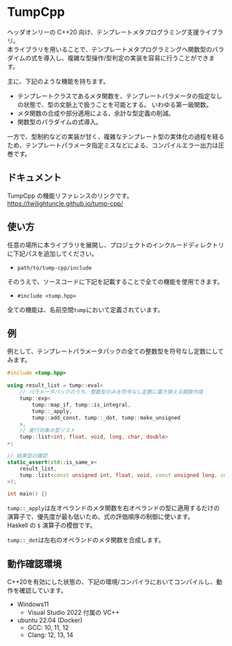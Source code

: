 # TumpCpp

ヘッダオンリーの C++20 向け、テンプレートメタプログラミング支援ライブラリ。  
本ライブラリを用いることで、テンプレートメタプログラミングへ関数型のパラダイムの式を導入し、複雑な型操作/型判定の実装を容易に行うことができます。

主に、下記のような機能を持ちます。

-   テンプレートクラスであるメタ関数を、テンプレートパラメータの指定なしの状態で、型の文脈上で扱うことを可能とする。
    いわゆる第一級関数。
-   メタ関数の合成や部分適用による、余計な型定義の削減。
-   関数型のパラダイムの式導入。

一方で、型制約などの実装が甘く、複雑なテンプレート型の実体化の過程を経るため、テンプレートパラメータ指定ミスなどによる、コンパイルエラー出力は圧巻です。  

## ドキュメント

TumpCpp の機能リファレンスのリンクです。
https://twilightuncle.github.io/tump-cpp/

## 使い方

任意の場所に本ライブラリを展開し、プロジェクトのインクルードディレクトリに下記パスを追加してください。

- `path/to/tump-cpp/include`

そのうえで、ソースコードに下記を記載することで全ての機能を使用できます。

- `#include <tump.hpp>`

全ての機能は、名前空間`tump`において定義されています。

## 例

例として、テンプレートパラメータパックの全ての整数型を符号なし定数にしてみます。

```cpp
#include <tump.hpp>

using result_list = tump::eval<
    // パラメータパックのうち、整数型のみを符号なし定数に置き換える関数作成
    tump::exp<
        tump::map_if, tump::is_integral,
        tump::_apply,
        tump::add_const, tump::_dot, tump::make_unsigned
    >,
    // 実行対象の型リスト
    tump::list<int, float, void, long, char, double>
>;

// 結果型の確認
static_assert(std::is_same_v<
    result_list,
    tump::list<const unsigned int, float, void, const unsigned long, const unsigned char, double>
>);

int main() {}
```

`tump::_apply`は左オペランドのメタ関数を右オペランドの型に適用するだけの演算子で、優先度が最も低いため、式の評価順序の制御に使います。  
Haskell の `$` 演算子の模倣です。

`tump::_dot`は左右のオペランドのメタ関数を合成します。

## 動作確認環境

C++20を有効にした状態の、下記の環境/コンパイラにおいてコンパイルし、動作を確認しています。

- Windows11
    - Visual Studio 2022 付属の VC++
- ubuntu 22.04 (Docker)
    - GCC: 10, 11, 12
    - Clang: 12, 13, 14
